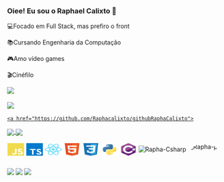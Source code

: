 ### Oiee! Eu sou o Raphael Calixto 👋

💻Focado em Full Stack, mas prefiro o front
<p>
📚Cursando Engenharia da Computação
<p>
🎮Amo vídeo games
<p>
🎬Cinéfilo 
  <p>

  <a href="https://github.com/RaphaCalixto">  
    
  <picture>
<source 
  srcset="https://github-readme-stats.vercel.app/api?username=RaphaCalixto&show_icons=&theme=tokyonight"
        />
    <source
  srcset="https://github-readme-stats.vercel.app/api?username=RaphaCalixto&show_icons=true"
            />
<img src="https://github-readme-stats.vercel.app/api?username=RaphaCalixto&show_icons=true" 
     />
</picture>

  <source
          srcset="https://github-readme-stats.vercel.app/api/top-langs/?username=RaphaCalixto"
            />

  <img align="center" src="https://github-readme-stats.vercel.app/api/top-langs/?username=RaphaCalixto&layout=compact&show_icons=&theme=tokyonight" 
     />
   
    <a href="https://github.com/Raphacalixto/githubRaphaCalixto">
  <img align="center" src="https://github-readme-stats.vercel.app/api/pin/?username=RaphaCalixto&repo=github-readme-stats" />
</a>
<a href="https://github.com/RaphaCalixto/convoychat">
  <img align="center" src="https://github-readme-stats.vercel.app/api/pin/?username=RaphaCalixto&repo=convoychat" />
</a>
 
  
<div style="display: inline_block"><br>
  <img align="center" alt="Rapha-Js" height="30" width="40" src="https://raw.githubusercontent.com/devicons/devicon/master/icons/javascript/javascript-plain.svg">
  <img align="center" alt="Rapha-Ts" height="30" width="40" src="https://raw.githubusercontent.com/devicons/devicon/master/icons/typescript/typescript-plain.svg">
  <img align="center" alt="Rapha-React" height="30" width="40" src="https://raw.githubusercontent.com/devicons/devicon/master/icons/react/react-original.svg">
  <img align="center" alt="Rapha-HTML" height="30" width="40" src="https://raw.githubusercontent.com/devicons/devicon/master/icons/html5/html5-original.svg">
  <img align="center" alt="Rapha-CSS" height="30" width="40" src="https://raw.githubusercontent.com/devicons/devicon/master/icons/css3/css3-original.svg">
  <img align="center" alt="Rapha-Python" height="30" width="40" src="https://raw.githubusercontent.com/devicons/devicon/master/icons/python/python-original.svg">
  <img align="center" alt="Rapha-Csharp" height="30" width="40" src="https://raw.githubusercontent.com/devicons/devicon/master/icons/csharp/csharp-original.svg">
  <img align="center" alt="Rapha-Csharp" height="30" width="40" src="https://cdn.jsdelivr.net/gh/devicons/devicon/icons/mysql/mysql-original.svg">
  <img align="right" alt="Rapha-pic" height="150" style="border-radius:50px;" 
  src="https://cdn.discordapp.com/attachments/559918678980821013/991485331213930566/338224_YSRPqb0A.png">
</div>
  
  ##
 
<div> 
  

  <a href="https://www.instagram.com/rapha_calixto/" target="_blank"><img src="https://img.shields.io/badge/-Instagram-%23E4405F?style=for-the-badge&logo=instagram&logoColor=white" target="_blank"></a>
  <a href = "mailto:raphacalixto10@gmail.com"><img src="https://img.shields.io/badge/-Gmail-%23333?style=for-the-badge&logo=gmail&logoColor=white" target="_blank"></a>
  <a href="https://www.linkedin.com/in/raphael-roberto-calixto-10a204234/" target="_blank"><img src="https://img.shields.io/badge/-LinkedIn-%230077B5?style=for-the-badge&logo=linkedin&logoColor=white" target="_blank"></a> 
 
</div>

